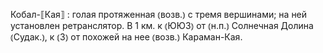 ---
---

Кобал-⟦Кая⟧
: голая протяженная ⦅возв.⦆ с тремя вершинами; на ней установлен ретранслятор. В 1 км. к ⦅ЮЮЗ⦆ от ⦅н.п.⦆ Солнечная Долина ⦅Судак.⦆, к ⦅З⦆ от похожей на нее ⦅возв.⦆ Караман-Кая.
